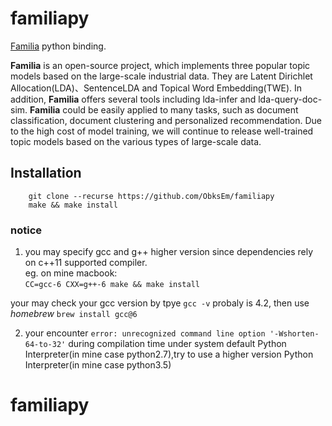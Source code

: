 # familiapy
[Familia](https://github.com/baidu/Familia) python binding.

**Familia** is an open-source project, which implements three popular topic models based on the large-scale industrial data. They are Latent Dirichlet Allocation(LDA)、SentenceLDA and Topical Word Embedding(TWE). In addition, **Familia** offers several tools including lda-infer and lda-query-doc-sim. **Familia** could be easily applied to many tasks, such as document classification, document clustering and personalized recommendation. Due to the high cost of model training, we will continue to release well-trained topic models based on the various types of large-scale data.  

## Installation

```
    git clone --recurse https://github.com/ObksEm/familiapy
    make && make install
```  

### notice
1. you may specify gcc and g++ higher version since dependencies rely on c++11 supported compiler.  
eg. on mine macbook:   
`CC=gcc-6 CXX=g++-6 make && make install`  

your may check your gcc version by tpye `gcc -v` probaly is 4.2,
then use *homebrew* `brew install gcc@6`

2. your encounter `error: unrecognized command line option '-Wshorten-64-to-32'` during compilation time under system default Python Interpreter(in mine case python2.7),try to use a higher version Python Interpreter(in mine case python3.5)


# familiapy
